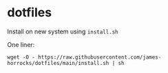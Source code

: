 # dotfiles

Install on new system using `install.sh`

One liner:

`wget -O - https://raw.githubusercontent.com/james-horrocks/dotfiles/main/install.sh | sh`

